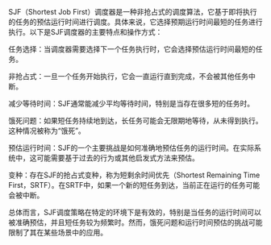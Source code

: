SJF（Shortest Job First）调度器是一种非抢占式的调度算法，它基于即将执行的任务的预估运行时间进行调度。具体来说，它选择预期运行时间最短的任务进行执行。以下是SJF调度器的主要特点和操作方式：

任务选择：当调度器需要选择下一个任务执行时，它会选择预估运行时间最短的任务。

非抢占式：一旦一个任务开始执行，它会一直运行直到完成，不会被其他任务中断。

减少等待时间：SJF通常能减少平均等待时间，特别是当存在很多短的任务时。

饿死问题：如果短任务持续地到达，长任务可能会无限期地等待，从未得到执行。这种情况被称为“饿死”。

预估运行时间：SJF的一个主要挑战是如何准确地预估任务的运行时间。在实际系统中，这可能需要基于过去的行为或其他启发式方法来预估。

变种：存在SJF的抢占式变种，称为短剩余时间优先（Shortest Remaining Time First，SRTF）。在SRTF中，如果一个新的短任务到达，当前正在运行的任务可能会被中断。

总体而言，SJF调度策略在特定的环境下是有效的，特别是当任务的运行时间可以被准确预估，并且短任务较为频繁时。然而，饿死问题和运行时间预估的挑战可能限制了其在某些场景中的应用。